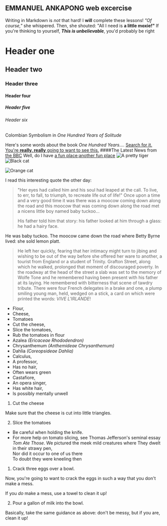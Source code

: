 
 ## EMMANUEL ANKAPONG **web excercise**


 Writing in Markdown is _not_ that hard!
 I **will** complete these lessons!
 _"Of course,"_ she whispered. Then, she shouted: "All I need is **a little moxie!"**
 If you're thinking to yourself, **_This is unbelievable_**, you'd probably be right
# Header one
## Header two
### Header three
#### Header four
##### Header five
###### Header six
Colombian Symbolism in _One Hundred Years of Solitude_

Here's some words about the book _One Hundred Years..._.
[Search for it.](www.google.com) 
[You're **really, really** going to want to see this.](www.dailykitten.com)
####The Latest News from [the BBC](www.bbc.com/news)
Well, do I have [a fun place](www.zombo.com);[another fun place](www.stumbleupon.com)
![A pretty tiger](https://upload.wikimedia.org/wikipedia/commons/5/56/Tiger.50.jpg)
![Black cat][Black]

![Orange cat][Orange]

[Black]: https://upload.wikimedia.org/wikipedia/commons/a/a3/81_INF_DIV_SSI.jpg

[Orange]: http://icons.iconarchive.com/icons/google/noto-emoji-animals-nature/256/22221-cat-icon.png
I read this interesting quote the other day:

>"Her eyes had called him and his soul had leaped at the call. To live, to err, to fall, to triumph, to recreate life out of life!"
>Once upon a time and a very good time it was there was a moocow coming down along the road and this moocow that was coming down along the road met a nicens little boy named baby tuckoo...
>
>His father told him that story: his father looked at him through a glass: he had a hairy face.
>
He was baby tuckoo. The moocow came down the road where Betty Byrne lived: she sold lemon platt.
>He left her quickly, fearing that her intimacy might turn to jibing and wishing to be out of the way before she offered her ware to another, a tourist from England or a student of Trinity. Grafton Street, along which he walked, prolonged that moment of discouraged poverty. In the roadway at the head of the street a slab was set to the memory of Wolfe Tone and he remembered having been present with his father at its laying. He remembered with bitterness that scene of tawdry tribute. There were four French delegates in a brake and one, a plump smiling young man, held, wedged on a stick, a card on which were printed the words: _VIVE L'IRLANDE_!
* Flour, 
* Cheese, 
* Tomatoes
* Cut the cheese, 
* Slice the tomatoes, 
* Rub the tomatoes in flour
* Azalea _(Ericaceae Rhododendron)_
* Chrysanthemum _(Anthemideae Chrysanthemum)_
* Dahlia _(Coreopsideae Dahlia)_
* Calculus, 
 * A professor, 
 * Has no hair, 
 * Often wears green
* Castafiore, 
 * An opera singer, 
 * Has white hair, 
 * Is possibly mentally unwell
 1. Cut the cheese
  
 Make sure that the cheese is cut into little triangles.

2. Slice the tomatoes
  * Be careful when holding the knife.
  * For more help on tomato slicing, see Thomas Jefferson's seminal essay _Tom Ate Those_.
  We pictured the meek mild creatures where
They dwelt in their strawy pen,  
Nor did it occur to one of us there  
To doubt they were kneeling then  
1. Crack three eggs over a bowl.

 Now, you're going to want to crack the eggs in such a way that you don't make a mess.  

 If you _do_ make a mess, use a towel to clean it up!  

2. Pour a gallon of milk into the bowl.  

 Basically, take the same guidance as above: don't be messy, but if you are, clean it up!

